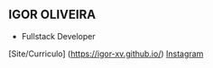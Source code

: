 ## IGOR OLIVEIRA
- Fullstack Developer


[Site/Curriculo] (https://igor-xv.github.io/)
[Instagram](https://www.instagram.com/igor.os_/)